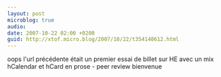 ```yaml
---
layout: post
microblog: true
audio: 
date: 2007-10-22 02:00 +0200
guid: http://xtof.micro.blog/2007/10/22/t354140612.html
---
```

oops l'url précédente était un premier essai de billet sur HE avec un mix hCalendar et hCard en prose - peer review bienvenue
